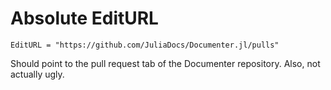 # Absolute EditURL

```@meta
EditURL = "https://github.com/JuliaDocs/Documenter.jl/pulls"
```

Should point to the pull request tab of the Documenter repository.
Also, not actually ugly.
